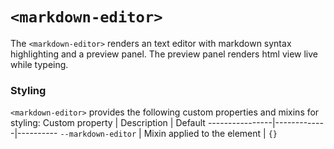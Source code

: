 # `<markdown-editor>`

The `<markdown-editor>` renders an text editor with markdown syntax highlighting and a preview panel.
The preview panel renders html view live while typeing.

### Styling
`<markdown-editor>` provides the following custom properties and mixins for styling:
Custom property | Description | Default
----------------|-------------|----------
`--markdown-editor` | Mixin applied to the element | `{}`
